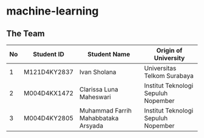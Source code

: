 # machine-learning

## The Team
| No | Student ID     | Student Name                        | Origin of University                |
|----|----------------|-------------------------------------|-------------------------------------|
| 1  | M121D4KY2837   | Ivan Sholana                        | Universitas Telkom Surabaya         |
| 2  | M004D4KX1472   | Clarissa Luna Maheswari             | Institut Teknologi Sepuluh Nopember |
| 3  | M004D4KY2805   | Muhammad Farrih Mahabbataka Arsyada | Institut Teknologi Sepuluh Nopember |
